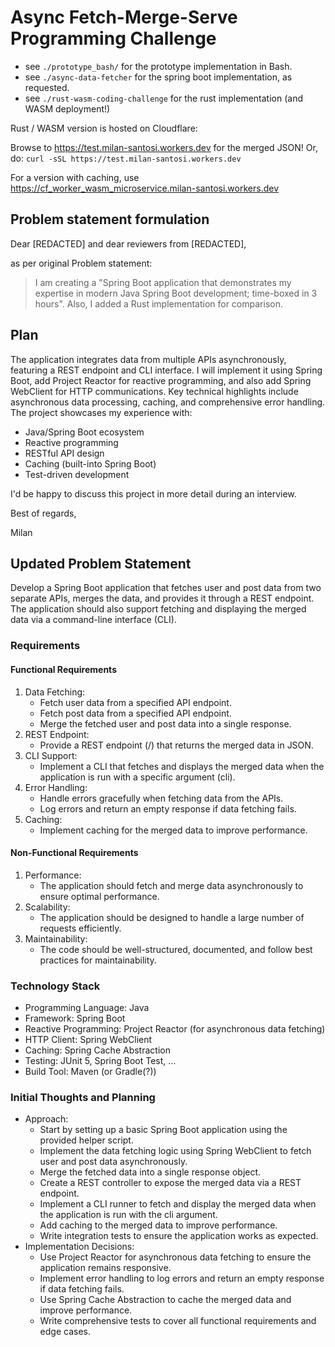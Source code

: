 # Async Fetch-Merge-Serve Programming Challenge #

- see `./prototype_bash/` for the prototype implementation in Bash.
- see `./async-data-fetcher` for the spring boot implementation, as requested.
- see `./rust-wasm-coding-challenge` for the rust implementation  (and WASM deployment!)


Rust / WASM version is hosted on Cloudflare:

Browse to https://test.milan-santosi.workers.dev for the merged JSON!
Or, do: `curl -sSL https://test.milan-santosi.workers.dev`

For a version with caching, use
https://cf_worker_wasm_microservice.milan-santosi.workers.dev


## Problem statement formulation

Dear [REDACTED] and dear reviewers from [REDACTED],

as per original Problem statement:

> I am creating a "Spring Boot application that demonstrates my
> expertise in modern Java Spring Boot development; time-boxed in 3
> hours".  Also, I added a Rust implementation for comparison.


## Plan
The application integrates data from multiple APIs asynchronously,
featuring a REST endpoint and CLI interface.  I will implement it using
Spring Boot, add Project Reactor for reactive programming, and also add
Spring WebClient for HTTP communications.  Key technical highlights
include asynchronous data processing, caching, and comprehensive error
handling.  The project showcases my experience with:

- Java/Spring Boot ecosystem
- Reactive programming
- RESTful API design
- Caching (built-into Spring Boot)
- Test-driven development

I'd be happy to discuss this project in more detail during an interview.

Best of regards,

Milan

## Updated Problem Statement
Develop a Spring Boot application that fetches user and post data from
two separate APIs, merges the data, and provides it through a REST
endpoint. The application should also support fetching and displaying
the merged data via a command-line interface (CLI).
### Requirements
#### Functional Requirements
1. Data Fetching:
   - Fetch user data from a specified API endpoint.
   - Fetch post data from a specified API endpoint.
   - Merge the fetched user and post data into a single response.
2. REST Endpoint:
   - Provide a REST endpoint (/) that returns the merged data in JSON.
3. CLI Support:
   - Implement a CLI that fetches and displays the merged data when the
     application is run with a specific argument (cli).
4. Error Handling:
   - Handle errors gracefully when fetching data from the APIs.
   - Log errors and return an empty response if data fetching fails.
5. Caching:
   - Implement caching for the merged data to improve performance.
#### Non-Functional Requirements
1. Performance:
   - The application should fetch and merge data asynchronously to
     ensure optimal performance.
2. Scalability:
   - The application should be designed to handle a large number of
     requests efficiently.
3. Maintainability:
   - The code should be well-structured, documented, and follow best
     practices for maintainability.
### Technology Stack
- Programming Language: Java
- Framework: Spring Boot
- Reactive Programming: Project Reactor (for asynchronous data fetching)
- HTTP Client: Spring WebClient
- Caching: Spring Cache Abstraction
- Testing: JUnit 5, Spring Boot Test, ...
- Build Tool: Maven (or Gradle(?))

### Initial Thoughts and Planning
- Approach:
  - Start by setting up a basic Spring Boot application using the
    provided helper script.
  - Implement the data fetching logic using Spring WebClient to fetch
    user and post data asynchronously.
  - Merge the fetched data into a single response object.
  - Create a REST controller to expose the merged data via a REST
    endpoint.
  - Implement a CLI runner to fetch and display the merged data when the
    application is run with the cli argument.
  - Add caching to the merged data to improve performance.
  - Write integration tests to ensure the application works as expected.
- Implementation Decisions:
  - Use Project Reactor for asynchronous data fetching to ensure the
    application remains responsive.
  - Implement error handling to log errors and return an empty response
    if data fetching fails.
  - Use Spring Cache Abstraction to cache the merged data and improve
    performance.
  - Write comprehensive tests to cover all functional requirements and
    edge cases.
